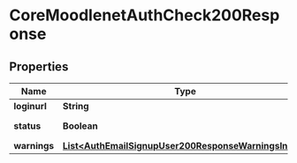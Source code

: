 

# CoreMoodlenetAuthCheck200Response


## Properties

| Name | Type | Description | Notes |
|------------ | ------------- | ------------- | -------------|
|**loginurl** | **String** | Login url |  |
|**status** | **Boolean** | status: true if success |  |
|**warnings** | [**List&lt;AuthEmailSignupUser200ResponseWarningsInner&gt;**](AuthEmailSignupUser200ResponseWarningsInner.md) |  |  [optional] |



